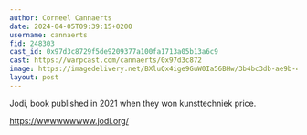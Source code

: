 ```yaml
---
author: Corneel Cannaerts 
date: 2024-04-05T09:39:15+0200
username: cannaerts
fid: 248303
cast_id: 0x97d3c8729f5de9209377a100fa1713a05b13a6c9
cast: https://warpcast.com/cannaerts/0x97d3c872
image: https://imagedelivery.net/BXluQx4ige9GuW0Ia56BHw/3b4bc3db-ae9b-495b-0f21-8335165f9100/original
layout: post
---
```

Jodi, book published in 2021 when they won kunsttechniek price.   
  
https://wwwwwwwww.jodi.org/  

<img src='https://imagedelivery.net/BXluQx4ige9GuW0Ia56BHw/3b4bc3db-ae9b-495b-0f21-8335165f9100/original' alt='' referrerpolicy='no-referrer'/>